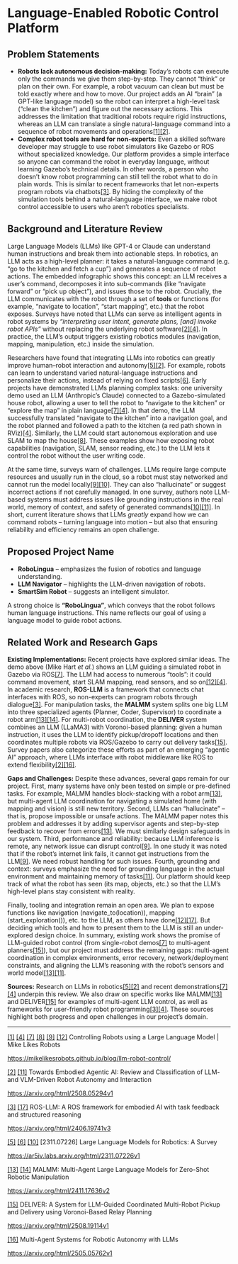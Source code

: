 ﻿# <a name="header"></a><a name="content"></a><a name="xb5b6919f8c6a84a491ecd3e596b8527f8fe7843"></a>Language-Enabled Robotic Control Platform
## <a name="problem-statements"></a>Problem Statements
- **Robots lack autonomous decision-making:** Today’s robots can execute only the commands we give them step-by-step. They cannot “think” or plan on their own. For example, a robot vacuum can clean but must be told exactly where and how to move. Our project adds an AI “brain” (a GPT-like language model) so the robot can interpret a high-level task (“clean the kitchen”) and figure out the necessary actions. This addresses the limitation that traditional robots require rigid instructions, whereas an LLM can translate a single natural-language command into a sequence of robot movements and operations[\[1\]](https://mikelikesrobots.github.io/blog/llm-robot-control/#:~:text=In%20the%20past%2C%20a%20human,we%20can%20interact%20with%20robots)[\[2\]](https://arxiv.org/html/2508.05294v1#:~:text=Large%20language%20models%20,replacing%20the%20underlying%20robot%20stack).
- **Complex robot tools are hard for non-experts:** Even a skilled software developer may struggle to use robot simulators like Gazebo or ROS without specialized knowledge. Our platform provides a simple interface so anyone can command the robot in everyday language, without learning Gazebo’s technical details. In other words, a person who doesn’t know robot programming can still tell the robot what to do in plain words. This is similar to recent frameworks that let non-experts program robots via chatbots[\[3\]](https://arxiv.org/html/2406.19741v3#:~:text=We%20present%20a%20framework%20for,robot%20actions%20to%20the%20library). By hiding the complexity of the simulation tools behind a natural-language interface, we make robot control accessible to users who aren’t robotics specialists.
## <a name="background-and-literature-review"></a>Background and Literature Review
Large Language Models (LLMs) like GPT-4 or Claude can understand human instructions and break them into actionable steps. In robotics, an LLM acts as a high-level planner: it takes a natural-language command (e.g. “go to the kitchen and fetch a cup”) and generates a sequence of robot actions. The embedded infographic shows this concept: an LLM receives a user’s command, decomposes it into sub-commands (like “navigate forward” or “pick up object”), and issues those to the robot. Crucially, the LLM communicates with the robot through a set of **tools** or functions (for example, “navigate to location”, “start mapping”, etc.) that the robot exposes. Surveys have noted that LLMs can serve as intelligent agents in robot systems by *“interpreting user intent, generate plans, [and] invoke robot APIs”* without replacing the underlying robot software[\[2\]](https://arxiv.org/html/2508.05294v1#:~:text=Large%20language%20models%20,replacing%20the%20underlying%20robot%20stack)[\[4\]](https://mikelikesrobots.github.io/blog/llm-robot-control/#:~:text=Requesting%20navigation%20to%20the%20kitchen,to%20move%20to%20the%20kitchen). In practice, the LLM’s output triggers existing robotics modules (navigation, mapping, manipulation, etc.) inside the simulation.

Researchers have found that integrating LLMs into robotics can greatly improve human–robot interaction and autonomy[\[5\]](https://ar5iv.labs.arxiv.org/html/2311.07226v1#:~:text=learning%20have%20yielded%20promising%20results,more%20intelligent%20and%20natural%20human)[\[2\]](https://arxiv.org/html/2508.05294v1#:~:text=Large%20language%20models%20,replacing%20the%20underlying%20robot%20stack). For example, robots can learn to understand varied natural-language instructions and personalize their actions, instead of relying on fixed scripts[\[6\]](https://ar5iv.labs.arxiv.org/html/2311.07226v1#:~:text=Applying%20LLMs%20to%20the%20field,with%20LLMs%2C%20robots%20can%20generate). Early projects have demonstrated LLMs planning complex tasks: one university demo used an LLM (Anthropic’s Claude) connected to a Gazebo-simulated house robot, allowing a user to tell the robot to “navigate to the kitchen” or “explore the map” in plain language[\[7\]](https://mikelikesrobots.github.io/blog/llm-robot-control/#:~:text=In%20this%20post%2C%20I%20show,those%20changes%20happen%20in%20simulation)[\[4\]](https://mikelikesrobots.github.io/blog/llm-robot-control/#:~:text=Requesting%20navigation%20to%20the%20kitchen,to%20move%20to%20the%20kitchen). In that demo, the LLM successfully translated “navigate to the kitchen” into a navigation goal, and the robot planned and followed a path to the kitchen (a red path shown in RViz)[\[4\]](https://mikelikesrobots.github.io/blog/llm-robot-control/#:~:text=Requesting%20navigation%20to%20the%20kitchen,to%20move%20to%20the%20kitchen). Similarly, the LLM could start autonomous exploration and use SLAM to map the house[\[8\]](https://mikelikesrobots.github.io/blog/llm-robot-control/#:~:text=The%20robot%20does%20explore%20the,robot%20software%20and%20navigation%20stack). These examples show how exposing robot capabilities (navigation, SLAM, sensor reading, etc.) to the LLM lets it control the robot without the user writing code.

At the same time, surveys warn of challenges. LLMs require large compute resources and usually run in the cloud, so a robot must stay networked and cannot run the model locally[\[9\]](https://mikelikesrobots.github.io/blog/llm-robot-control/#:~:text=To%20get%20around%20this%20limitation%2C,making%20the%20robot%27s%20behaviour%20depend)[\[10\]](https://ar5iv.labs.arxiv.org/html/2311.07226v1#:~:text=Although%20the%20combination%20of%20LLMs,like%20interactions.%20Furthermore). They can also “hallucinate” or suggest incorrect actions if not carefully managed. In one survey, authors note LLM-based systems must address issues like grounding instructions in the real world, memory of context, and safety of generated commands[\[10\]](https://ar5iv.labs.arxiv.org/html/2311.07226v1#:~:text=Although%20the%20combination%20of%20LLMs,like%20interactions.%20Furthermore)[\[11\]](https://arxiv.org/html/2508.05294v1#:~:text=Embodied%20or%20Physical%20Agentic%20AI,more%20accessible%2C%20interpretable%2C%20and%20adaptive). In short, current literature shows that LLMs *greatly* expand how we can command robots – turning language into motion – but also that ensuring reliability and efficiency remains an open challenge.
## <a name="proposed-project-name"></a>Proposed Project Name
- **RoboLingua** – emphasizes the fusion of robotics and language understanding.
- **LLM Navigator** – highlights the LLM-driven navigation of robots.
- **SmartSim Robot** – suggests an intelligent simulator.

A strong choice is **“RoboLingua”**, which conveys that the robot follows human language instructions. This name reflects our goal of using a language model to guide robot actions.
## <a name="related-work-and-research-gaps"></a>Related Work and Research Gaps
**Existing Implementations:** Recent projects have explored similar ideas. The demo above (Mike Hart *et al.*) shows an LLM guiding a simulated robot in Gazebo via ROS[\[7\]](https://mikelikesrobots.github.io/blog/llm-robot-control/#:~:text=In%20this%20post%2C%20I%20show,those%20changes%20happen%20in%20simulation). The LLM had access to numerous “tools”: it could command movement, start SLAM mapping, read sensors, and so on[\[12\]](https://mikelikesrobots.github.io/blog/llm-robot-control/#:~:text=,Mapping%20and%20Localization)[\[4\]](https://mikelikesrobots.github.io/blog/llm-robot-control/#:~:text=Requesting%20navigation%20to%20the%20kitchen,to%20move%20to%20the%20kitchen). In academic research, **ROS-LLM** is a framework that connects chat interfaces with ROS, so non-experts can program robots through dialogue[\[3\]](https://arxiv.org/html/2406.19741v3#:~:text=We%20present%20a%20framework%20for,robot%20actions%20to%20the%20library). For manipulation tasks, the **MALMM** system splits one big LLM into three specialized agents (Planner, Coder, Supervisor) to coordinate a robot arm[\[13\]](https://arxiv.org/html/2411.17636v2#:~:text=novel%20multi,our%20experiments%2C%20MALMM%20demonstrates%20excellent)[\[14\]](https://arxiv.org/html/2411.17636v2#:~:text=We%20introduce%20the%20first%20multi,diverse%2C%20and%20complex%20manipulation%20tasks). For multi-robot coordination, the **DELIVER** system combines an LLM (LLaMA3) with Voronoi-based planning: given a human instruction, it uses the LLM to identify pickup/dropoff locations and then coordinates multiple robots via ROS/Gazebo to carry out delivery tasks[\[15\]](https://arxiv.org/html/2508.19114v1#:~:text=We%20present%20DELIVER%20,the%20relay%2C%20and%20delivers%20the). Survey papers also categorize these efforts as part of an emerging “agentic AI” approach, where LLMs interface with robot middleware like ROS to extend flexibility[\[2\]](https://arxiv.org/html/2508.05294v1#:~:text=Large%20language%20models%20,replacing%20the%20underlying%20robot%20stack)[\[16\]](https://arxiv.org/html/2505.05762v1#:~:text=significant%20potential%20for%20promoting%20robotic,32%2C%208%20%2C%20%2034).

**Gaps and Challenges:** Despite these advances, several gaps remain for our project. First, many systems have only been tested on simple or pre-defined tasks. For example, MALMM handles block-stacking with a robot arm[\[13\]](https://arxiv.org/html/2411.17636v2#:~:text=novel%20multi,our%20experiments%2C%20MALMM%20demonstrates%20excellent), but multi-agent LLM coordination for navigating a simulated home (with mapping and vision) is still new territory. Second, LLMs can “hallucinate” – that is, propose impossible or unsafe actions. The MALMM paper notes this problem and addresses it by adding supervisor agents and step-by-step feedback to recover from errors[\[13\]](https://arxiv.org/html/2411.17636v2#:~:text=novel%20multi,our%20experiments%2C%20MALMM%20demonstrates%20excellent). We must similarly design safeguards in our system. Third, performance and reliability: because LLM inference is remote, any network issue can disrupt control[\[9\]](https://mikelikesrobots.github.io/blog/llm-robot-control/#:~:text=To%20get%20around%20this%20limitation%2C,making%20the%20robot%27s%20behaviour%20depend). In one study it was noted that if the robot’s internet link fails, it cannot get instructions from the LLM[\[9\]](https://mikelikesrobots.github.io/blog/llm-robot-control/#:~:text=To%20get%20around%20this%20limitation%2C,making%20the%20robot%27s%20behaviour%20depend). We need robust handling for such issues. Fourth, grounding and context: surveys emphasize the need for grounding language in the actual environment and maintaining memory of tasks[\[11\]](https://arxiv.org/html/2508.05294v1#:~:text=Embodied%20or%20Physical%20Agentic%20AI,more%20accessible%2C%20interpretable%2C%20and%20adaptive). Our platform should keep track of what the robot has seen (its map, objects, etc.) so that the LLM’s high-level plans stay consistent with reality.

Finally, tooling and integration remain an open area. We plan to expose functions like navigation (navigate\_to(location)), mapping (start\_exploration()), etc. to the LLM, as others have done[\[12\]](https://mikelikesrobots.github.io/blog/llm-robot-control/#:~:text=,Mapping%20and%20Localization)[\[17\]](https://arxiv.org/html/2406.19741v3#:~:text=planner%2Fcontroller%20parameters%20for%20a%20given,e). But deciding which tools and how to present them to the LLM is still an under-explored design choice. In summary, existing work shows the promise of LLM-guided robot control (from single-robot demos[\[7\]](https://mikelikesrobots.github.io/blog/llm-robot-control/#:~:text=In%20this%20post%2C%20I%20show,those%20changes%20happen%20in%20simulation) to multi-agent planners[\[15\]](https://arxiv.org/html/2508.19114v1#:~:text=We%20present%20DELIVER%20,the%20relay%2C%20and%20delivers%20the)), but our project must address the remaining gaps: multi-agent coordination in complex environments, error recovery, network/deployment constraints, and aligning the LLM’s reasoning with the robot’s sensors and world model[\[13\]](https://arxiv.org/html/2411.17636v2#:~:text=novel%20multi,our%20experiments%2C%20MALMM%20demonstrates%20excellent)[\[11\]](https://arxiv.org/html/2508.05294v1#:~:text=Embodied%20or%20Physical%20Agentic%20AI,more%20accessible%2C%20interpretable%2C%20and%20adaptive).

**Sources:** Research on LLMs in robotics[\[5\]](https://ar5iv.labs.arxiv.org/html/2311.07226v1#:~:text=learning%20have%20yielded%20promising%20results,more%20intelligent%20and%20natural%20human)[\[2\]](https://arxiv.org/html/2508.05294v1#:~:text=Large%20language%20models%20,replacing%20the%20underlying%20robot%20stack) and recent demonstrations[\[7\]](https://mikelikesrobots.github.io/blog/llm-robot-control/#:~:text=In%20this%20post%2C%20I%20show,those%20changes%20happen%20in%20simulation)[\[4\]](https://mikelikesrobots.github.io/blog/llm-robot-control/#:~:text=Requesting%20navigation%20to%20the%20kitchen,to%20move%20to%20the%20kitchen) underpin this review. We also draw on specific works like MALMM[\[13\]](https://arxiv.org/html/2411.17636v2#:~:text=novel%20multi,our%20experiments%2C%20MALMM%20demonstrates%20excellent) and DELIVER[\[15\]](https://arxiv.org/html/2508.19114v1#:~:text=We%20present%20DELIVER%20,the%20relay%2C%20and%20delivers%20the) for examples of multi-agent LLM control, as well as frameworks for user-friendly robot programming[\[3\]](https://arxiv.org/html/2406.19741v3#:~:text=We%20present%20a%20framework%20for,robot%20actions%20to%20the%20library)[\[4\]](https://mikelikesrobots.github.io/blog/llm-robot-control/#:~:text=Requesting%20navigation%20to%20the%20kitchen,to%20move%20to%20the%20kitchen). These sources highlight both progress and open challenges in our project’s domain.

-----
<a name="citations"></a>[\[1\]](https://mikelikesrobots.github.io/blog/llm-robot-control/#:~:text=In%20the%20past%2C%20a%20human,we%20can%20interact%20with%20robots) [\[4\]](https://mikelikesrobots.github.io/blog/llm-robot-control/#:~:text=Requesting%20navigation%20to%20the%20kitchen,to%20move%20to%20the%20kitchen) [\[7\]](https://mikelikesrobots.github.io/blog/llm-robot-control/#:~:text=In%20this%20post%2C%20I%20show,those%20changes%20happen%20in%20simulation) [\[8\]](https://mikelikesrobots.github.io/blog/llm-robot-control/#:~:text=The%20robot%20does%20explore%20the,robot%20software%20and%20navigation%20stack) [\[9\]](https://mikelikesrobots.github.io/blog/llm-robot-control/#:~:text=To%20get%20around%20this%20limitation%2C,making%20the%20robot%27s%20behaviour%20depend) [\[12\]](https://mikelikesrobots.github.io/blog/llm-robot-control/#:~:text=,Mapping%20and%20Localization) Controlling Robots using a Large Language Model | Mike Likes Robots

<https://mikelikesrobots.github.io/blog/llm-robot-control/>

[\[2\]](https://arxiv.org/html/2508.05294v1#:~:text=Large%20language%20models%20,replacing%20the%20underlying%20robot%20stack) [\[11\]](https://arxiv.org/html/2508.05294v1#:~:text=Embodied%20or%20Physical%20Agentic%20AI,more%20accessible%2C%20interpretable%2C%20and%20adaptive) Towards Embodied Agentic AI: Review and Classification of LLM- and VLM-Driven Robot Autonomy and Interaction

<https://arxiv.org/html/2508.05294v1>

[\[3\]](https://arxiv.org/html/2406.19741v3#:~:text=We%20present%20a%20framework%20for,robot%20actions%20to%20the%20library) [\[17\]](https://arxiv.org/html/2406.19741v3#:~:text=planner%2Fcontroller%20parameters%20for%20a%20given,e) ROS-LLM: A ROS framework for embodied AI with task feedback and structured reasoning

<https://arxiv.org/html/2406.19741v3>

[\[5\]](https://ar5iv.labs.arxiv.org/html/2311.07226v1#:~:text=learning%20have%20yielded%20promising%20results,more%20intelligent%20and%20natural%20human) [\[6\]](https://ar5iv.labs.arxiv.org/html/2311.07226v1#:~:text=Applying%20LLMs%20to%20the%20field,with%20LLMs%2C%20robots%20can%20generate) [\[10\]](https://ar5iv.labs.arxiv.org/html/2311.07226v1#:~:text=Although%20the%20combination%20of%20LLMs,like%20interactions.%20Furthermore) [2311.07226] Large Language Models for Robotics: A Survey

<https://ar5iv.labs.arxiv.org/html/2311.07226v1>

[\[13\]](https://arxiv.org/html/2411.17636v2#:~:text=novel%20multi,our%20experiments%2C%20MALMM%20demonstrates%20excellent) [\[14\]](https://arxiv.org/html/2411.17636v2#:~:text=We%20introduce%20the%20first%20multi,diverse%2C%20and%20complex%20manipulation%20tasks) MALMM: Multi-Agent Large Language Models for Zero-Shot Robotic Manipulation

<https://arxiv.org/html/2411.17636v2>

[\[15\]](https://arxiv.org/html/2508.19114v1#:~:text=We%20present%20DELIVER%20,the%20relay%2C%20and%20delivers%20the) DELIVER: A System for LLM-Guided Coordinated Multi-Robot Pickup and Delivery using Voronoi-Based Relay Planning

<https://arxiv.org/html/2508.19114v1>

[\[16\]](https://arxiv.org/html/2505.05762v1#:~:text=significant%20potential%20for%20promoting%20robotic,32%2C%208%20%2C%20%2034) Multi-Agent Systems for Robotic Autonomy with LLMs

<https://arxiv.org/html/2505.05762v1>
